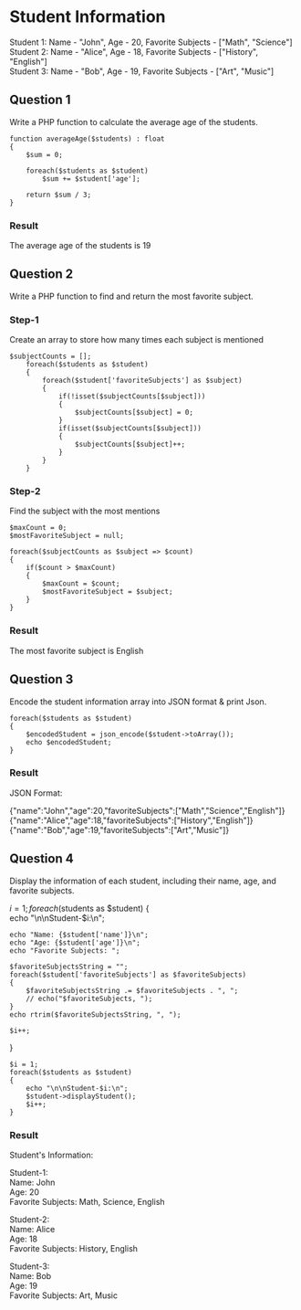 # Student Information

Student 1: Name - "John", Age - 20, Favorite Subjects - ["Math", "Science"]  
Student 2: Name - "Alice", Age - 18, Favorite Subjects - ["History", "English"]  
Student 3: Name - "Bob", Age - 19, Favorite Subjects - ["Art", "Music"]

## Question 1

Write a PHP function to calculate the average age of the students.

```
function averageAge($students) : float
{
    $sum = 0;

    foreach($students as $student)
        $sum += $student['age'];

    return $sum / 3;
}
```

### Result

The average age of the students is 19

## Question 2

Write a PHP function to find and return the most favorite subject.

### Step-1

Create an array to store how many times each subject is mentioned

```
$subjectCounts = [];
    foreach($students as $student)
    {
        foreach($student['favoriteSubjects'] as $subject)
        {
            if(!isset($subjectCounts[$subject]))
            {
                $subjectCounts[$subject] = 0;
            }
            if(isset($subjectCounts[$subject]))
            {
                $subjectCounts[$subject]++;
            }
        }
    }
```

### Step-2

Find the subject with the most mentions

```
$maxCount = 0;
$mostFavoriteSubject = null;

foreach($subjectCounts as $subject => $count)
{
    if($count > $maxCount)
    {
        $maxCount = $count;
        $mostFavoriteSubject = $subject;
    }
}
```

### Result

The most favorite subject is English

## Question 3

Encode the student information array into JSON format & print Json.

```
foreach($students as $student)
{
    $encodedStudent = json_encode($student->toArray());
    echo $encodedStudent;
}
```

### Result

JSON Format: 

{"name":"John","age":20,"favoriteSubjects":["Math","Science","English"]}{"name":"Alice","age":18,"favoriteSubjects":["History","English"]}{"name":"Bob","age":19,"favoriteSubjects":["Art","Music"]}

## Question 4

Display the information of each student, including their name, age, and favorite subjects. 

$i = 1;
foreach($students as $student)
{   
    echo "\n\nStudent-$i:\n";

    echo "Name: {$student['name']}\n";
    echo "Age: {$student['age']}\n";
    echo "Favorite Subjects: ";

    $favoriteSubjectsString = "";
    foreach($student['favoriteSubjects'] as $favoriteSubjects)
    {
        $favoriteSubjectsString .= $favoriteSubjects . ", ";
        // echo("$favoriteSubjects, ");
    }
    echo rtrim($favoriteSubjectsString, ", ");
    
    $i++;
}
```
$i = 1;
foreach($students as $student)
{
    echo "\n\nStudent-$i:\n";
    $student->displayStudent();
    $i++;
}
```

### Result

Student's Information:  

Student-1:  
Name: John  
Age: 20  
Favorite Subjects: Math, Science, English  

Student-2: <br>
Name: Alice <br>
Age: 18 <br>
Favorite Subjects: History, English <br>

Student-3: <br>
Name: Bob <br>
Age: 19 <br>
Favorite Subjects: Art, Music